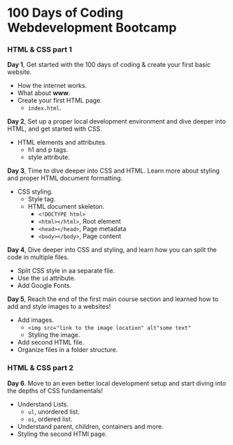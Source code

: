 # 100 Days of Coding Webdevelopment Bootcamp

### HTML & CSS part 1

**Day 1**, Get started with the 100 days of coding & create your first basic website.

- How the internet works.
- What about **www**.
- Create your first HTML page.
    - `index.html`.

**Day 2**, Set up a proper local development environment and dive deeper into HTML, and get started with CSS.
- HTML elements and attributes.
    - h1 and p tags.
    - style attribute.
 
**Day 3**, Time to dive deeper into CSS and HTML. Learn more about styling and proper HTML document formatting.
- CSS styling.
  - Style tag.
  - HTML document skeleton.
    - `<!DOCTYPE html>`
    - `<html></html>`, Root element
    - `<head></head>`, Page metadata
    - `<body></body>`, Page content

**Day 4**,
Dive deeper into CSS and styling, and learn how you can split the code in multiple files.

- Split CSS style in aa separate file.
- Use the `id` attribute.
- Add Google Fonts.

**Day 5**, Reach the end of the first main course section and learned how to add and style images to a websites!

- Add images.
  - `<img src="link to the image location" alt"some text"`
  - Styling the image.
- Add second HTML file.
- Organize files in a folder structure.

### HTML & CSS part 2

**Day 6**. Move to an even better local development setup and start diving into the depths of CSS fundamentals!

- Understand Lists.
  - `ul`, unordered list.
  - `oi`, ordered list.
- Understand parent, children, containers and more.
- Styling the second HTMl page.
